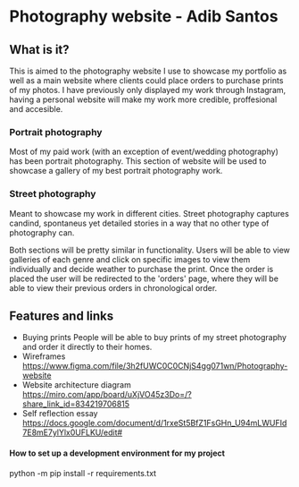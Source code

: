 # Photography website - Adib Santos

## What is it?

This is aimed to the photography website I use to showcase my portfolio as well as a main website where clients could place orders to purchase prints of my photos. I have previously only displayed my work through Instagram, having a personal website will make my work more credible, proffesional and accesible. 

### Portrait photography 
Most of my paid work (with an exception of event/wedding photography) has been portrait photography.
This section of website will be used to showcase a gallery of my best portrait photography work. 

### Street photography 
Meant to showcase my work in different cities. Street photography captures candind,
spontaneus yet detailed stories in a way that no other type of photography can.

Both sections will be pretty similar in functionality. Users will be able to view galleries of each genre and click on specific images to view them individually and decide weather to purchase the print. Once the order is placed the user will be redirected to the 'orders' page, where they will be able to view their previous orders in chronological order. 

## Features and links

+ Buying prints
    People will be able to buy prints of my street photography and order it directly to their homes. 
+ Wireframes 
    https://www.figma.com/file/3h2fUWC0C0CNjS4gg071wn/Photography-website
+ Website architecture diagram 
    https://miro.com/app/board/uXjVO45z3Do=/?share_link_id=834219706815
+ Self reflection essay 
    https://docs.google.com/document/d/1rxeSt5BfZ1FsGHn_U94mLWUFId7E8mE7ylYlx0UFLKU/edit#


#### How to set up a development environment for my project
python -m pip install -r requirements.txt


